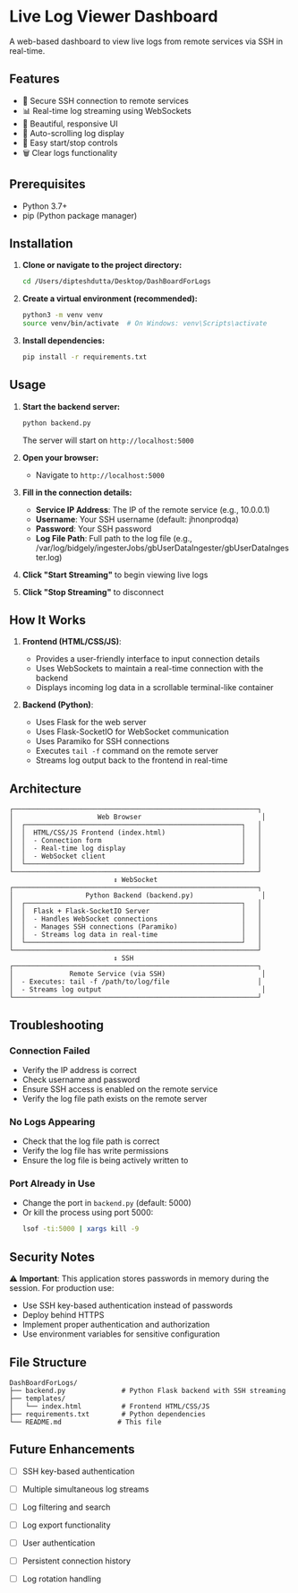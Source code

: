 # Live Log Viewer Dashboard

A web-based dashboard to view live logs from remote services via SSH in real-time.

## Features

- 🔐 Secure SSH connection to remote services
- 📊 Real-time log streaming using WebSockets
- 🎨 Beautiful, responsive UI
- 🔄 Auto-scrolling log display
- 🛑 Easy start/stop controls
- 🗑️ Clear logs functionality

## Prerequisites

- Python 3.7+
- pip (Python package manager)

## Installation

1. **Clone or navigate to the project directory:**
   ```bash
   cd /Users/dipteshdutta/Desktop/DashBoardForLogs
   ```

2. **Create a virtual environment (recommended):**
   ```bash
   python3 -m venv venv
   source venv/bin/activate  # On Windows: venv\Scripts\activate
   ```

3. **Install dependencies:**
   ```bash
   pip install -r requirements.txt
   ```

## Usage

1. **Start the backend server:**
   ```bash
   python backend.py
   ```
   
   The server will start on `http://localhost:5000`

2. **Open your browser:**
   - Navigate to `http://localhost:5000`

3. **Fill in the connection details:**
   - **Service IP Address**: The IP of the remote service (e.g., 10.0.0.1)
   - **Username**: Your SSH username (default: jhnonprodqa)
   - **Password**: Your SSH password
   - **Log File Path**: Full path to the log file (e.g., /var/log/bidgely/ingesterJobs/gbUserDataIngester/gbUserDataIngester.log)

4. **Click "Start Streaming"** to begin viewing live logs

5. **Click "Stop Streaming"** to disconnect

## How It Works

1. **Frontend (HTML/CSS/JS)**:
   - Provides a user-friendly interface to input connection details
   - Uses WebSockets to maintain a real-time connection with the backend
   - Displays incoming log data in a scrollable terminal-like container

2. **Backend (Python)**:
   - Uses Flask for the web server
   - Uses Flask-SocketIO for WebSocket communication
   - Uses Paramiko for SSH connections
   - Executes `tail -f` command on the remote server
   - Streams log output back to the frontend in real-time

## Architecture

```
┌─────────────────────────────────────────────────────────────┐
│                     Web Browser                              │
│  ┌──────────────────────────────────────────────────────┐   │
│  │  HTML/CSS/JS Frontend (index.html)                   │   │
│  │  - Connection form                                   │   │
│  │  - Real-time log display                             │   │
│  │  - WebSocket client                                  │   │
│  └──────────────────────────────────────────────────────┘   │
└─────────────────────────────────────────────────────────────┘
                          ↕ WebSocket
┌─────────────────────────────────────────────────────────────┐
│                  Python Backend (backend.py)                 │
│  ┌──────────────────────────────────────────────────────┐   │
│  │  Flask + Flask-SocketIO Server                       │   │
│  │  - Handles WebSocket connections                     │   │
│  │  - Manages SSH connections (Paramiko)                │   │
│  │  - Streams log data in real-time                     │   │
│  └──────────────────────────────────────────────────────┘   │
└─────────────────────────────────────────────────────────────┘
                          ↕ SSH
┌─────────────────────────────────────────────────────────────┐
│              Remote Service (via SSH)                        │
│  - Executes: tail -f /path/to/log/file                      │
│  - Streams log output                                        │
└─────────────────────────────────────────────────────────────┘
```

## Troubleshooting

### Connection Failed
- Verify the IP address is correct
- Check username and password
- Ensure SSH access is enabled on the remote service
- Verify the log file path exists on the remote server

### No Logs Appearing
- Check that the log file path is correct
- Verify the log file has write permissions
- Ensure the log file is being actively written to

### Port Already in Use
- Change the port in `backend.py` (default: 5000)
- Or kill the process using port 5000:
  ```bash
  lsof -ti:5000 | xargs kill -9
  ```

## Security Notes

⚠️ **Important**: This application stores passwords in memory during the session. For production use:
- Use SSH key-based authentication instead of passwords
- Deploy behind HTTPS
- Implement proper authentication and authorization
- Use environment variables for sensitive configuration

## File Structure

```
DashBoardForLogs/
├── backend.py              # Python Flask backend with SSH streaming
├── templates/
│   └── index.html          # Frontend HTML/CSS/JS
├── requirements.txt        # Python dependencies
└── README.md              # This file
```

## Future Enhancements

- [ ] SSH key-based authentication
- [ ] Multiple simultaneous log streams
- [ ] Log filtering and search
- [ ] Log export functionality
- [ ] User authentication
- [ ] Persistent connection history
- [ ] Log rotation handling

